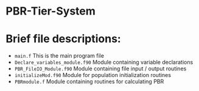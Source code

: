 PBR-Tier-System
===============

# Brief file descriptions:
* `main.f` This is the main program file
* `Declare_variables_module.f90` Module containing variable declarations
* `PBR_FileIO_Module.f90` Module containing file input / output routines
* `initializeMod.f90` Module for population initialization routines
* `PBRmodule.f` Module containing routines for calculating PBR




